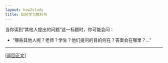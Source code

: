 ```yaml
---
layout: how2study
title: 如何学习教科书
---
```


当你读到“其他人提出的问题”这一标题时，你可能会问：

- “哪些其他人呢？老师？学生？他们提问的目的何在？答案会在哪里？...”

***

[[返回正文](how2study_2.html#asw18)]
